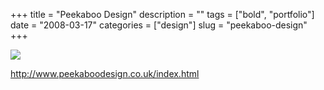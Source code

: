 +++
title = "Peekaboo Design"
description = ""
tags = ["bold", "portfolio"]
date = "2008-03-17"
categories = ["design"]
slug = "peekaboo-design"
+++


 

  <div id="screens-thumbs" class="clearfix">
    <div class="txt-center" id="design-submission"><a href="http://www.peekaboodesign.co.uk/index.html"><img id='bluga-thumbnail-823' class='bluga-thumbnail large' src='//konigi.com/media/bluga/
wt47f27903c6b53_0.jpg'/></a></div>  
  </div>   
<p><a href="http://www.peekaboodesign.co.uk/index.html">http://www.peekaboodesign.co.uk/index.html</a></p>




